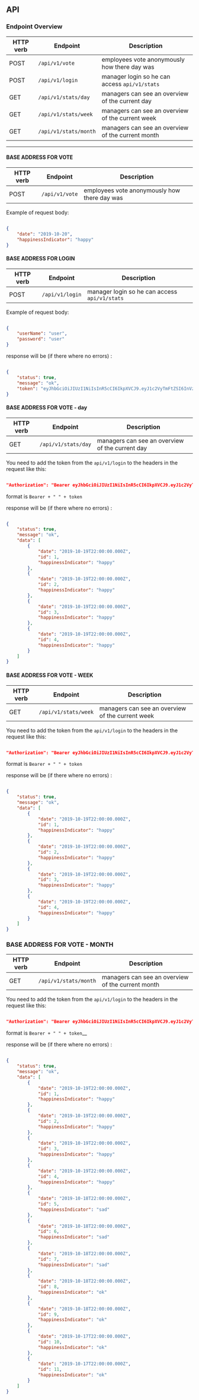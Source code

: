 ## API

### Endpoint Overview

HTTP verb | Endpoint                                        	| Description                          | 
----------|-----------------------------------------------------|---------------------------------------|
POST      |```/api/v1/vote```   	|  employees vote anonymously how there day was
POST      |```/api/v1/login```   	|  manager login so he can access `api/v1/stats`
GET      |```/api/v1/stats/day```   	|  managers can see an overview of the current day
GET      |```/api/v1/stats/week```   	|  managers can see an overview of the current week
GET      |```/api/v1/stats/month```   	|  managers can see an overview of the current month

___

#### BASE ADDRESS FOR VOTE

HTTP verb | Endpoint                                        	| Description                          | 
----------|-----------------------------------------------------|---------------------------------------|
POST      |```/api/v1/vote```   	|  employees vote anonymously how there day was

Example of request body:
```json

{
    "date": "2019-10-20",
    "happinessIndicator": "happy" 
}

```


#### BASE ADDRESS FOR LOGIN

HTTP verb | Endpoint                                        	| Description                          | 
----------|-----------------------------------------------------|---------------------------------------|
POST      |```/api/v1/login```   	|  manager login so he can access `api/v1/stats`

Example of request body:
```json

{
	"userName": "user",
	"password": "user"
}

```


response will be (if there where no errors) :
```json

{
    "status": true,
    "message": "ok",
    "token": "eyJhbGciOiJIUzI1NiIsInR5cCI6IkpXVCJ9.eyJ1c2VyTmFtZSI6InVzZXIiLCJ1c2VySWQiOjAsImlhdCI6MTU3MTY2MDY4MSwiZXhwIjoxNTcxNjY0MjgxfQ.4pO0zWbdSrFPg5C7rHwV0xEE3b0xHkhB6qxexo0b5pM"
}

```


#### BASE ADDRESS FOR VOTE - day

HTTP verb | Endpoint                                        	| Description                          | 
----------|-----------------------------------------------------|---------------------------------------|
GET      |```/api/v1/stats/day```   	|  managers can see an overview of the current day

You need to add the token from the `api/v1/login` to the headers in the request like this:

```json

"Authorization": "Bearer eyJhbGciOiJIUzI1NiIsInR5cCI6IkpXVCJ9.eyJ1c2VyTmFtZSI6InVzZXIiLCJ1c2VySWQiOjAsImlhdCI6MTU3MTY2MDY4MSwiZXhwIjoxNTcxNjY0MjgxfQ.4pO0zWbdSrFPg5C7rHwV0xEE3b0xHkhB6qxexo0b5pM"

```

format is `Bearer + " " + token`

response will be (if there where no errors) :

```json

{
    "status": true,
    "message": "ok",
    "data": [
        {
            "date": "2019-10-19T22:00:00.000Z",
            "id": 1,
            "happinessIndicator": "happy"
        },
        {
            "date": "2019-10-19T22:00:00.000Z",
            "id": 2,
            "happinessIndicator": "happy"
        },
        {
            "date": "2019-10-19T22:00:00.000Z",
            "id": 3,
            "happinessIndicator": "happy"
        },
        {
            "date": "2019-10-19T22:00:00.000Z",
            "id": 4,
            "happinessIndicator": "happy"
        }
    ]
}
```


#### BASE ADDRESS FOR VOTE - WEEK

HTTP verb | Endpoint                                        	| Description                          | 
----------|-----------------------------------------------------|---------------------------------------|
GET      |```/api/v1/stats/week```   	|  managers can see an overview of the current week

You need to add the token from the `api/v1/login` to the headers in the request like this:

```json

"Authorization": "Bearer eyJhbGciOiJIUzI1NiIsInR5cCI6IkpXVCJ9.eyJ1c2VyTmFtZSI6InVzZXIiLCJ1c2VySWQiOjAsImlhdCI6MTU3MTY2MDY4MSwiZXhwIjoxNTcxNjY0MjgxfQ.4pO0zWbdSrFPg5C7rHwV0xEE3b0xHkhB6qxexo0b5pM"

```

format is `Bearer + " " + token`

response will be (if there where no errors) :

```json

{
    "status": true,
    "message": "ok",
    "data": [
        {
            "date": "2019-10-19T22:00:00.000Z",
            "id": 1,
            "happinessIndicator": "happy"
        },
        {
            "date": "2019-10-19T22:00:00.000Z",
            "id": 2,
            "happinessIndicator": "happy"
        },
        {
            "date": "2019-10-19T22:00:00.000Z",
            "id": 3,
            "happinessIndicator": "happy"
        },
        {
            "date": "2019-10-19T22:00:00.000Z",
            "id": 4,
            "happinessIndicator": "happy"
        }
    ]
}

```


### BASE ADDRESS FOR VOTE - MONTH

HTTP verb | Endpoint                                        	| Description                          | 
----------|-----------------------------------------------------|---------------------------------------|
GET      |```/api/v1/stats/month```   	|  managers can see an overview of the current month

You need to add the token from the `api/v1/login` to the headers in the request like this:

```json

"Authorization": "Bearer eyJhbGciOiJIUzI1NiIsInR5cCI6IkpXVCJ9.eyJ1c2VyTmFtZSI6InVzZXIiLCJ1c2VySWQiOjAsImlhdCI6MTU3MTY2MDY4MSwiZXhwIjoxNTcxNjY0MjgxfQ.4pO0zWbdSrFPg5C7rHwV0xEE3b0xHkhB6qxexo0b5pM"

```

format is `Bearer + " " + token`__

response will be (if there where no errors) :

```json

{
    "status": true,
    "message": "ok",
    "data": [
        {
            "date": "2019-10-19T22:00:00.000Z",
            "id": 1,
            "happinessIndicator": "happy"
        },
        {
            "date": "2019-10-19T22:00:00.000Z",
            "id": 2,
            "happinessIndicator": "happy"
        },
        {
            "date": "2019-10-19T22:00:00.000Z",
            "id": 3,
            "happinessIndicator": "happy"
        },
        {
            "date": "2019-10-19T22:00:00.000Z",
            "id": 4,
            "happinessIndicator": "happy"
        },
        {
            "date": "2019-10-18T22:00:00.000Z",
            "id": 5,
            "happinessIndicator": "sad"
        },
        {
            "date": "2019-10-18T22:00:00.000Z",
            "id": 6,
            "happinessIndicator": "sad"
        },
        {
            "date": "2019-10-18T22:00:00.000Z",
            "id": 7,
            "happinessIndicator": "sad"
        },
        {
            "date": "2019-10-18T22:00:00.000Z",
            "id": 8,
            "happinessIndicator": "ok"
        },
        {
            "date": "2019-10-18T22:00:00.000Z",
            "id": 9,
            "happinessIndicator": "ok"
        },
        {
            "date": "2019-10-17T22:00:00.000Z",
            "id": 10,
            "happinessIndicator": "ok"
        },
        {
            "date": "2019-10-17T22:00:00.000Z",
            "id": 11,
            "happinessIndicator": "ok"
        }
    ]
}

```